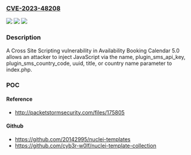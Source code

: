 ### [CVE-2023-48208](https://cve.mitre.org/cgi-bin/cvename.cgi?name=CVE-2023-48208)
![](https://img.shields.io/static/v1?label=Product&message=n%2Fa&color=blue)
![](https://img.shields.io/static/v1?label=Version&message=n%2Fa&color=blue)
![](https://img.shields.io/static/v1?label=Vulnerability&message=n%2Fa&color=brighgreen)

### Description

A Cross Site Scripting vulnerability in Availability Booking Calendar 5.0 allows an attacker to inject JavaScript via the name, plugin_sms_api_key, plugin_sms_country_code, uuid, title, or country name parameter to index.php.

### POC

#### Reference
- http://packetstormsecurity.com/files/175805

#### Github
- https://github.com/20142995/nuclei-templates
- https://github.com/cyb3r-w0lf/nuclei-template-collection

